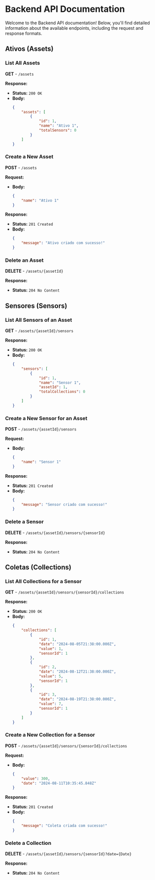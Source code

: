 # Backend API Documentation

Welcome to the Backend API documentation! Below, you'll find detailed information about the available endpoints, including the request and response formats.



## Ativos (Assets)

### List All Assets
**GET** - `/assets`

**Response:**
- **Status:** `200 OK`
- **Body:**
    ```json
    {
        "assets": [
            {
                "id": 1,
                "name": "Ativo 1",
                "totalSensors": 0
            }
        ]
    }
    ```

### Create a New Asset
**POST** - `/assets`

**Request:**
- **Body:**
    ```json
    {
        "name": "Ativo 1"
    }
    ```

**Response:**
- **Status:** `201 Created`
- **Body:**
    ```json
    {
        "message": "Ativo criado com sucesso!"
    }
    ```

### Delete an Asset
**DELETE** - `/assets/{assetId}`

**Response:**
- **Status:** `204 No Content`



## Sensores (Sensors)

### List All Sensors of an Asset
**GET** - `/assets/{assetId}/sensors`

**Response:**
- **Status:** `200 OK`
- **Body:**
    ```json
    {
        "sensors": [
            {
                "id": 1,
                "name": "Sensor 1",
                "assetId": 1,
                "totalCollections": 0
            }
        ]
    }
    ```

### Create a New Sensor for an Asset
**POST** - `/assets/{assetId}/sensors`

**Request:**
- **Body:**
    ```json
    {
        "name": "Sensor 1"
    }
    ```

**Response:**
- **Status:** `201 Created`
- **Body:**
    ```json
    {
        "message": "Sensor criado com sucesso!"
    }
    ```

### Delete a Sensor
**DELETE** - `/assets/{assetId}/sensors/{sensorId}`

**Response:**
- **Status:** `204 No Content`



## Coletas (Collections)

### List All Collections for a Sensor
**GET** - `/assets/{assetId}/sensors/{sensorId}/collections`

**Response:**
- **Status:** `200 OK`
- **Body:**
    ```json
    {
        "collections": [
            {
                "id": 1,
                "date": "2024-08-05T21:38:00.000Z",
                "value": 1,
                "sensorId": 1
            },
            {
                "id": 2,
                "date": "2024-08-12T21:38:00.000Z",
                "value": 5,
                "sensorId": 1
            },
            {
                "id": 3,
                "date": "2024-08-19T21:38:00.000Z",
                "value": 7,
                "sensorId": 1
            }
        ]
    }
    ```

### Create a New Collection for a Sensor
**POST** - `/assets/{assetId}/sensors/{sensorId}/collections`

**Request:**
- **Body:**
    ```json
    {
        "value": 300,
        "date": "2024-08-11T10:35:45.848Z"
    }
    ```

**Response:**
- **Status:** `201 Created`
- **Body:**
    ```json
    {
        "message": "Coleta criada com sucesso!"
    }
    ```

### Delete a Collection
**DELETE** - `/assets/{assetId}/sensors/{sensorId}?date={Date}`

**Response:**
- **Status:** `204 No Content`
